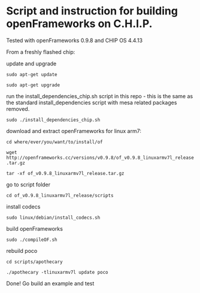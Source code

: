 # Script and instruction for building openFrameworks on C.H.I.P.
Tested with openFrameworks 0.9.8 and CHIP OS 4.4.13

From a freshly flashed chip:

update and upgrade

`sudo apt-get update`

`sudo apt-get upgrade`


run the install_dependencies_chip.sh script in this repo - this is the same as the standard install_dependencies script with mesa related packages removed.

`sudo ./install_dependencies_chip.sh`


download and extract openFrameworks for linux arm7:

`cd where/ever/you/want/to/install/of`

`wget http://openframeworks.cc/versions/v0.9.8/of_v0.9.8_linuxarmv7l_release.tar.gz`

`tar -xf of_v0.9.8_linuxarmv7l_release.tar.gz`


go to script folder 

`cd of_v0.9.8_linuxarmv7l_release/scripts`


install codecs 

`sudo linux/debian/install_codecs.sh`


build openFrameworks 

`sudo ./compileOF.sh`


rebuild poco 

`cd scripts/apothecary`

`./apothecary -tlinuxarmv7l update poco`


Done! Go build an example and test
